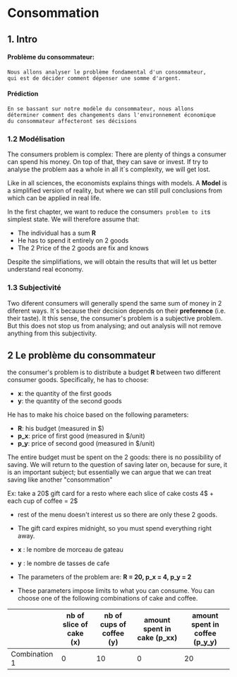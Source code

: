 # Consommation

## 1. Intro

#### Problème du consommateur:
```
Nous allons analyser le problème fondamental d'un consommateur, 
qui est de décider comment dépenser une somme d'argent. 
```

#### Prédiction
```
En se bassant sur notre modèle du consommateur, nous allons 
déterminer comment des changements dans l'environnement économique
du consommateur affecteront ses décisions
```

### 1.2 Modélisation

The consumers problem is complex: There are plenty of things a consumer can spend his money.
On top of that, they can save or invest. If try to analyse the problem aas a whole in all it`s
complexity, we will get lost. 

Like in all sciences, the economists explains things with models. A **Model** is a simplified version of reality,
but where we can still pull conclusions from which can be applied in real life. 

In the first chapter, we want to reduce the consumer`s problem to it`s simplest state. 
We will therefore assume that:

- The individual has a sum **R**
- He has to spend it entirely on 2 goods
- The 2 Price of the 2 goods are fix and knows

Despite the simplifiations, we will obtain the results that will let us better understand real economy. 

### 1.3 Subjectivité

Two diferent consumers will generally spend the same sum of money in 2 diferent ways. 
It`s because their decision depends on their **preference** (i.e. their taste).  It this sense, the consumer's problem is a subjective problem. But this does not stop us from analysing; and out analysis will not remove anything from this subjectivity.

## 2 Le problème du consommateur

the consumer's problem is to distribute a budget **R** between two different consumer goods. Specifically, he has to choose:

- **x**: the quantity of the first goods
- **y**: the quantity of the second goods

He has to make his choice based on the following parameters:

- **R**: his budget (measured in $)
- **p_x**: price of first good (measured in $/unit)
- **p_y**: price of second good (measured in $/unit)

The entire budget must be spent on the 2 goods: there is no possibility of saving. We will return to the question of saving later on, because for sure, it is an important subject; but essentially we can argue that we can treat saving like another "consommation"


Ex: take a 20$ gift card for a resto where each slice of cake costs 4$ + each cup of coffee = 2$
- rest of the menu doesn't interest us so there are only these 2 goods.
- The gift card expires midnight, so you must spend everything right away.

- **x** : le nombre de morceau de gateau
- **y** : le nombre de tasses de cafe

- The parameters of the problem are: **R = 20, p_x = 4, p_y = 2**

- These parameters impose limits to what you can consume. You can choose one of the following combinations of cake and coffee.

| | nb of slice of cake (x) | nb of cups of coffee (y) | amount spent in cake (p_xx) | amount spent in coffee (p_y_y) |
|-|-|-|-|-|
|Combination 1| 0 | 10 | 0 | 20 |

